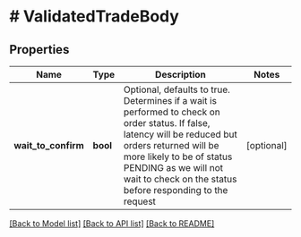 # # ValidatedTradeBody

## Properties

Name | Type | Description | Notes
------------ | ------------- | ------------- | -------------
**wait_to_confirm** | **bool** | Optional, defaults to true. Determines if a wait is performed to check on order status. If false, latency will be reduced but orders returned will be more likely to be of status PENDING as we will not wait to check on the status before responding to the request | [optional]

[[Back to Model list]](../../README.md#models) [[Back to API list]](../../README.md#endpoints) [[Back to README]](../../README.md)
